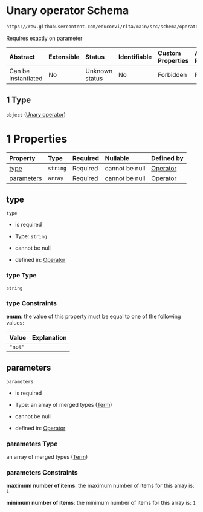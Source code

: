 # Unary operator Schema

```txt
https://raw.githubusercontent.com/educorvi/rita/main/src/schema/operator.json#/oneOf/1
```

Requires exactly on parameter

| Abstract            | Extensible | Status         | Identifiable | Custom Properties | Additional Properties | Access Restrictions | Defined In                                                              |
| :------------------ | :--------- | :------------- | :----------- | :---------------- | :-------------------- | :------------------ | :---------------------------------------------------------------------- |
| Can be instantiated | No         | Unknown status | No           | Forbidden         | Forbidden             | none                | [operator.json*](../../src/schema/operator.json "open original schema") |

## 1 Type

`object` ([Unary operator](operator-oneof-unary-operator.md))

# 1 Properties

| Property                  | Type     | Required | Nullable       | Defined by                                                                                                                                                                              |
| :------------------------ | :------- | :------- | :------------- | :-------------------------------------------------------------------------------------------------------------------------------------------------------------------------------------- |
| [type](#type)             | `string` | Required | cannot be null | [Operator](operator-oneof-unary-operator-properties-type.md "https://raw.githubusercontent.com/educorvi/rita/main/src/schema/operator.json#/oneOf/1/properties/type")                   |
| [parameters](#parameters) | `array`  | Required | cannot be null | [Operator](operator-oneof-unary-operator-properties-unary-parameters.md "https://raw.githubusercontent.com/educorvi/rita/main/src/schema/operator.json#/oneOf/1/properties/parameters") |

## type



`type`

*   is required

*   Type: `string`

*   cannot be null

*   defined in: [Operator](operator-oneof-unary-operator-properties-type.md "https://raw.githubusercontent.com/educorvi/rita/main/src/schema/operator.json#/oneOf/1/properties/type")

### type Type

`string`

### type Constraints

**enum**: the value of this property must be equal to one of the following values:

| Value   | Explanation |
| :------ | :---------- |
| `"not"` |             |

## parameters



`parameters`

*   is required

*   Type: an array of merged types ([Term](term.md))

*   cannot be null

*   defined in: [Operator](operator-oneof-unary-operator-properties-unary-parameters.md "https://raw.githubusercontent.com/educorvi/rita/main/src/schema/operator.json#/oneOf/1/properties/parameters")

### parameters Type

an array of merged types ([Term](term.md))

### parameters Constraints

**maximum number of items**: the maximum number of items for this array is: `1`

**minimum number of items**: the minimum number of items for this array is: `1`
